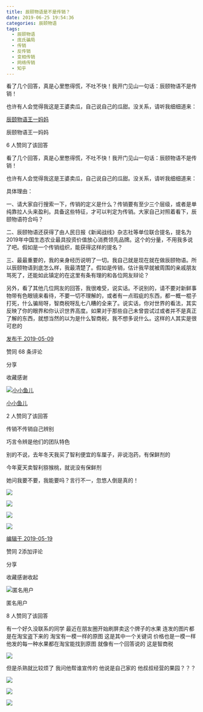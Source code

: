 ```yaml
---
title: 辰颐物语是不是传销？
date: 2019-06-25 19:54:36
categories: 辰颐物语
tags:
  - 辰颐物语
  - 庞氏骗局
  - 传销
  - 反传销
  - 变相传销
  - 网络传销
  - 知乎
---
```



看了几个回答，真是心里憋得慌，不吐不快！我开门见山一句话：辰颐物语不是传销！

也许有人会觉得我这是王婆卖瓜，自己说自己的瓜甜。没关系，请听我细细道来：

<!-- more -->



[辰颐物语王一妈妈]()

辰颐物语王一妈妈

6 人赞同了该回答

看了几个回答，真是心里憋得慌，不吐不快！我开门见山一句话：辰颐物语不是传销！

也许有人会觉得我这是王婆卖瓜，自己说自己的瓜甜。没关系，请听我细细道来：

具体理由：

一、请大家自行搜索一下，传销的定义是什么？传销要有至少三个层级，或者是单纯靠拉人头来盈利。具备这些特征，才可以判定为传销。大家自己对照着看下，辰颐物语符合吗？

二、辰颐物语还获得了由人民日报《新闻战线》杂志社等单位联合提名，提名为2019年中国生态农业最具投资价值放心消费领先品牌。这个的分量，不用我多说了吧。假如是一个传销组织，能获得这样的提名？

三、最最重要的，我的亲身经历说明了一切。我自己就是现在就在做辰颐物语。所以辰颐物语到底怎么样，我最清楚了。假如是传销，估计我早就被周围的亲戚朋友骂死了，还能如此镇定的在这里有条有理的和各位网友辩论？

另外，看了其他几位网友的回答，我很难受，说实话。不说别的，请不要对新鲜事物带有色眼镜来看待，不要一切不理解的，或者有一点瑕疵的东西，都一概一棍子打死，什么骗局呀，智商税呀乱七八糟的全来了。说实话，你对世界的看法，其实反映了你的眼界和你认识世界高度。如果对于那些自己未曾尝试过或者并不是真正了解的东西，就想当然的以为是什么智商税，我不想多说什么。这样的人其实是很可悲的

[发布于 2019-05-09]()

​赞同 6​​8 条评论

​分享

​收藏​感谢

[![小小鱼儿](https://pic4.zhimg.com/v2-f3cac7983de638b767f683910069374a_xs.jpg)]()

[小小鱼儿]()

2 人赞同了该回答

传销不传销自己辨别

巧言令辨是他们的团队特色

别的不说，去年冬天我买了智利便宜的车厘子，非说泡药，有保鲜剂的

今年夏天卖智利猕猴桃，就说没有保鲜剂

她问我要不要，我能要吗？言行不一，忽悠人倒是真的！

![](https://pic4.zhimg.com/80/v2-c7fbf6e80991e5d0ca0f4312e97ecd78_hd.jpg)

  

![](https://pic3.zhimg.com/80/v2-2336a0e4e2d4f9cb291629a3a126d75d_hd.jpg)

  

![](https://pic1.zhimg.com/80/v2-c1a4bb294099f206dee0351a6bbb2614_hd.jpg)

  

![](https://pic3.zhimg.com/80/v2-8671756eaf3b994045118e796f637f68_hd.jpg)

[编辑于 2019-05-19]()

​赞同 2​​添加评论

​分享

​收藏​感谢收起​

![匿名用户](https://pic1.zhimg.com/aadd7b895_xs.jpg)

匿名用户

8 人赞同了该回答

有一个好久没联系的同学 最近在朋友圈开始刷屏卖这个牌子的水果 连发的图片都是在淘宝盗下来的 淘宝有一模一样的原图 这是其中一个关键词 价格也是一模一样 他发的每一种水果都在淘宝能找到原图 就像有一个回答说的 这是智商税

![](https://pic2.zhimg.com/80/v2-5d0a684b1b3e939c7e14426fb562ace0_hd.jpg)

但是杀熟就比较烦了 我问他帮谁宣传的 他说是自己家的 他叔叔经营的果园？？？

![](https://pic4.zhimg.com/80/v2-4432369eb778250d5bbf592306cc5e26_hd.jpg)

![](https://pic4.zhimg.com/80/v2-4432369eb778250d5bbf592306cc5e26_hd.jpg)

![](https://pic4.zhimg.com/80/v2-66df16ba97519e66a46470933f078cb0_hd.jpg)